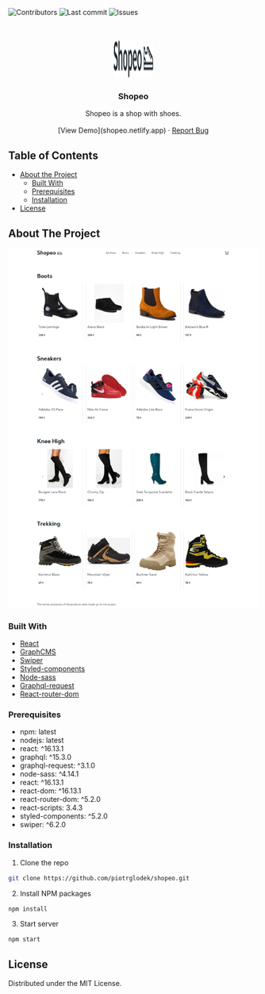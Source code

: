 ![Contributors](https://img.shields.io/github/contributors/piotrglodek/shopeo)
![Last commit](https://img.shields.io/github/last-commit/piotrglodek/shopeo)
![Issues](https://img.shields.io/github/issues/piotrglodek/shopeo)

<!-- PROJECT LOGO -->
<br />
<p align="center">
    <img src="./doc/logo.svg" alt="Logo" width="80" height="80"/>
    <h3  h3 align="center">Shopeo</h3>

  <p align="center">
    Shopeo is a shop with shoes.
    <br />
    <br />
    [View Demo](shopeo.netlify.app)
    ·
    <a href="https://github.com/piotrglodek/shopeo/issues">Report Bug</a>
  </p>
</p>

<!-- TABLE OF CONTENTS -->

## Table of Contents

- [About the Project](#about-the-project)
  - [Built With](#built-with)
  - [Prerequisites](#prerequisites)
  - [Installation](#installation)
- [License](#license)

<!-- ABOUT THE PROJECT -->

## About The Project

![App screenshoot](./doc/app.png)

### Built With

- [React](https://reactjs.org)
- [GraphCMS](https://graphcms.com)
- [Swiper](https://swiperjs.com/)
- [Styled-components](https://styled-components.com/)
- [Node-sass](https://create-react-app.dev/docs/adding-a-sass-stylesheet)
- [Graphql-request](https://www.npmjs.com/package/graphql-request)
- [React-router-dom](https://reactrouter.com/)

### Prerequisites

- npm: latest
- nodejs: latest
- react: ^16.13.1
- graphql: ^15.3.0
- graphql-request: ^3.1.0
- node-sass: ^4.14.1
- react: ^16.13.1
- react-dom: ^16.13.1
- react-router-dom: ^5.2.0
- react-scripts: 3.4.3
- styled-components: ^5.2.0
- swiper: ^6.2.0

### Installation

1. Clone the repo

```sh
git clone https://github.com/piotrglodek/shopeo.git
```

2. Install NPM packages

```sh
npm install
```

3. Start server

```sh
npm start
```

<!-- LICENSE -->

## License

Distributed under the MIT License.
